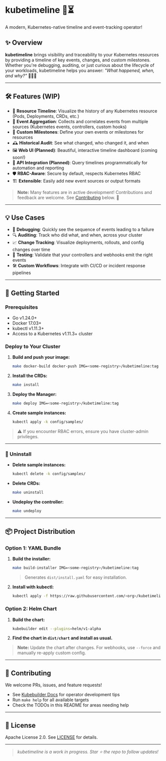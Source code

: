 # kubetimeline 🚀⏳

A modern, Kubernetes-native timeline and event-tracking operator! 

## ✨ Overview

**kubetimeline** brings visibility and traceability to your Kubernetes resources by providing a timeline of key events, changes, and custom milestones. Whether you're debugging, auditing, or just curious about the lifecycle of your workloads, kubetimeline helps you answer: _"What happened, when, and why?"_ 🕵️‍♂️📅

---

## 🛠️ Features (WIP)

- 📜 **Resource Timeline**: Visualize the history of any Kubernetes resource (Pods, Deployments, CRDs, etc.)
- 🔔 **Event Aggregation**: Collects and correlates events from multiple sources (Kubernetes events, controllers, custom hooks)
- 🧩 **Custom Milestones**: Define your own events or milestones for resources
- 🕰️ **Historical Audit**: See what changed, who changed it, and when
- 🖼️ **Web UI (Planned)**: Beautiful, interactive timeline dashboard (coming soon!)
- 🔗 **API Integration (Planned)**: Query timelines programmatically for automation and reporting
- 🛡️ **RBAC-Aware**: Secure by default, respects Kubernetes RBAC
- 🏗️ **Extensible**: Easily add new event sources or output formats

> **Note:** Many features are in active development! Contributions and feedback are welcome. See [Contributing](#contributing) below. 🚧

---

## 💡 Use Cases

- 🐛 **Debugging**: Quickly see the sequence of events leading to a failure
- 🔍 **Auditing**: Track who did what, and when, across your cluster
- 📈 **Change Tracking**: Visualize deployments, rollouts, and config changes over time
- 🧪 **Testing**: Validate that your controllers and webhooks emit the right events
- 🛠️ **Custom Workflows**: Integrate with CI/CD or incident response pipelines

---

## 🚀 Getting Started

### Prerequisites
- Go v1.24.0+
- Docker 17.03+
- kubectl v1.11.3+
- Access to a Kubernetes v1.11.3+ cluster

### Deploy to Your Cluster

1. **Build and push your image:**

   ```sh
   make docker-build docker-push IMG=<some-registry>/kubetimeline:tag
   ```

2. **Install the CRDs:**

   ```sh
   make install
   ```

3. **Deploy the Manager:**

   ```sh
   make deploy IMG=<some-registry>/kubetimeline:tag
   ```

4. **Create sample instances:**

   ```sh
   kubectl apply -k config/samples/
   ```

> ⚠️ If you encounter RBAC errors, ensure you have cluster-admin privileges.

---

### 🧹 Uninstall

- **Delete sample instances:**
  ```sh
  kubectl delete -k config/samples/
  ```
- **Delete CRDs:**
  ```sh
  make uninstall
  ```
- **Undeploy the controller:**
  ```sh
  make undeploy
  ```

---

## 📦 Project Distribution

### Option 1: YAML Bundle

1. **Build the installer:**
   ```sh
   make build-installer IMG=<some-registry>/kubetimeline:tag
   ```
   > Generates `dist/install.yaml` for easy installation.

2. **Install with kubectl:**
   ```sh
   kubectl apply -f https://raw.githubusercontent.com/<org>/kubetimeline/<tag or branch>/dist/install.yaml
   ```

### Option 2: Helm Chart

1. **Build the chart:**
   ```sh
   kubebuilder edit --plugins=helm/v1-alpha
   ```
2. **Find the chart in `dist/chart` and install as usual.**

> **Note:** Update the chart after changes. For webhooks, use `--force` and manually re-apply custom config.

---

## 🤝 Contributing

We welcome PRs, issues, and feature requests! 
- See [Kubebuilder Docs](https://book.kubebuilder.io/introduction.html) for operator development tips
- Run `make help` for all available targets
- Check the TODOs in this README for areas needing help

---

## 📄 License

Apache License 2.0. See [LICENSE](LICENSE) for details.

---

> _kubetimeline is a work in progress. Star ⭐ the repo to follow updates!_

